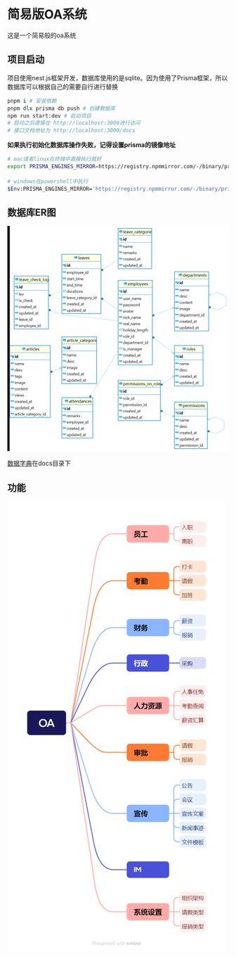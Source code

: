 # 简易版OA系统

这是一个简易般的oa系统

## 项目启动

项目使用nest.js框架开发，数据库使用的是sqlite。因为使用了Prisma框架，所以数据库可以根据自己的需要自行进行替换

```bash
pnpm i # 安装依赖
pnpm dlx prisma db push # 创建数据库
npm run start:dev # 启动项目
# 启动之后直接在 http://localhost:3000进行访问
# 接口文档地址为 http://localhost:3000/docs
```

**如果执行初始化数据库操作失败，记得设置prisma的镜像地址**

```bash
# mac或者linux在终端中直接执行就好
export PRISMA_ENGINES_MIRROR=https://registry.npmmirror.com/-/binary/prisma

# windows在powershell中执行
$Env:PRISMA_ENGINES_MIRROR='https://registry.npmmirror.com/-/binary/prisma'
```

## 数据库ER图

![](docs/er.gif)

[数据字典](docs/数据字典.xlsx)在docs目录下

## 功能

![](docs/OA.png)

